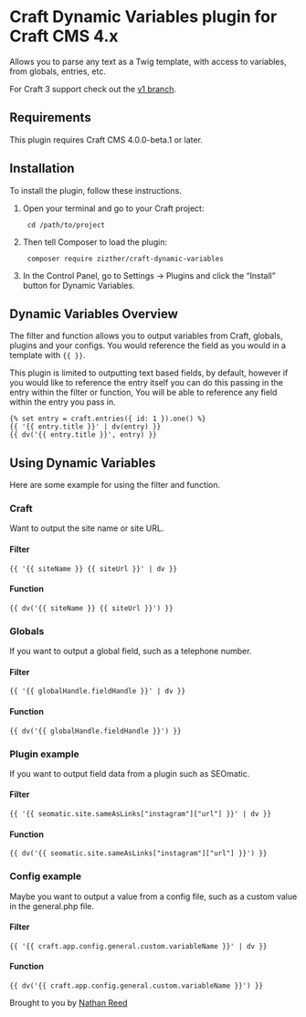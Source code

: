 # Craft Dynamic Variables plugin for Craft CMS 4.x

Allows you to parse any text as a Twig template, with access to variables, from globals, entries, etc.

For Craft 3 support check out the [v1 branch](https://github.com/zizther/craft-dynamic-variables/tree/v1). 

## Requirements

This plugin requires Craft CMS 4.0.0-beta.1 or later.

## Installation

To install the plugin, follow these instructions.

1. Open your terminal and go to your Craft project:

        cd /path/to/project

2. Then tell Composer to load the plugin:

        composer require zizther/craft-dynamic-variables

3. In the Control Panel, go to Settings → Plugins and click the “Install” button for Dynamic Variables.

## Dynamic Variables Overview

The filter and function allows you to output variables from Craft, globals, plugins and your configs.
You would reference the field as you would in a template with `{{ }}`.

This plugin is limited to outputting text based fields, by default, however if you would like to reference the entry itself you can do this passing in the entry within the filter or function, You will be able to reference any field within the entry you pass in.

```
{% set entry = craft.entries({ id: 1 }).one() %}
{{ '{{ entry.title }}' | dv(entry) }}
{{ dv('{{ entry.title }}', entry) }}
```

## Using Dynamic Variables
Here are some example for using the filter and function.

### Craft
Want to output the site name or site URL.

#### Filter
`{{ '{{ siteName }} {{ siteUrl }}' | dv }}`

#### Function
`{{ dv('{{ siteName }} {{ siteUrl }}') }}`

### Globals
If you want to output a global field, such as a telephone number.

#### Filter
`{{ '{{ globalHandle.fieldHandle }}' | dv }}`

#### Function
`{{ dv('{{ globalHandle.fieldHandle }}') }}`

### Plugin example
If you want to output field data from a plugin such as SEOmatic.

#### Filter
`{{ '{{ seomatic.site.sameAsLinks["instagram"]["url"] }}' | dv }}`

#### Function
`{{ dv('{{ seomatic.site.sameAsLinks["instagram"]["url"] }}') }}`


### Config example
Maybe you want to output a value from a config file, such as a custom value in the general.php file.

#### Filter
`{{ '{{ craft.app.config.general.custom.variableName }}' | dv }}`

#### Function
`{{ dv('{{ craft.app.config.general.custom.variableName }}') }}`


Brought to you by [Nathan Reed](https://vimia.co.uk)
